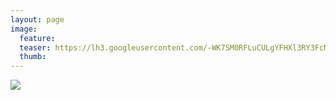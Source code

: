 ```yaml
---
layout: page
image:
  feature:
  teaser: https://lh3.googleusercontent.com/-WK7SM0RFLuCULgYFHXl3RY3FcM22DKA5Xo8u_04DGM=w245-h177-no
  thumb:
---
```


![](https://lh3.googleusercontent.com/3ZELhVfWbSADpyB56-P7B17NHowNFXzEQh4XGbzw-O8=w800)
